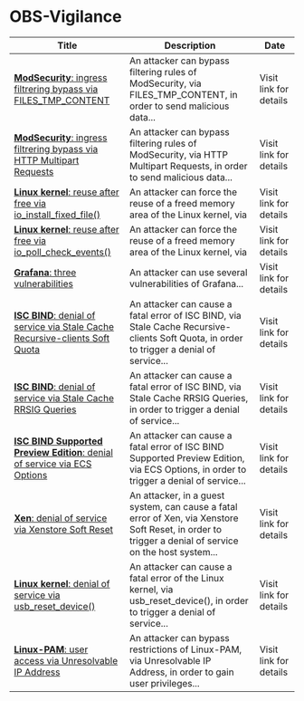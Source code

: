 

# OBS-Vigilance

 |Title|Description|Date|
 |---|---|---|
 |[<a href="https://vigilance.fr/vulnerability/ModSecurity-ingress-filtrering-bypass-via-FILES-TMP-CONTENT-40368" class="noirorange"><b>ModSecurity</b>: ingress filtrering bypass via FILES_TMP_CONTENT</a>](https://vigilance.fr/vulnerability/ModSecurity-ingress-filtrering-bypass-via-FILES-TMP-CONTENT-40368)|An attacker can bypass filtering rules of ModSecurity, via FILES_TMP_CONTENT, in order to send malicious data...|Visit link for details|
 |[<a href="https://vigilance.fr/vulnerability/ModSecurity-ingress-filtrering-bypass-via-HTTP-Multipart-Requests-40367" class="noirorange"><b>ModSecurity</b>: ingress filtrering bypass via HTTP Multipart Requests</a>](https://vigilance.fr/vulnerability/ModSecurity-ingress-filtrering-bypass-via-HTTP-Multipart-Requests-40367)|An attacker can bypass filtering rules of ModSecurity, via HTTP Multipart Requests, in order to send malicious data...|Visit link for details|
 |[<a href="https://vigilance.fr/vulnerability/Linux-kernel-reuse-after-free-via-io-install-fixed-file-40366" class="noirorange"><b>Linux kernel</b>: reuse after free via io_install_fixed_file()</a>](https://vigilance.fr/vulnerability/Linux-kernel-reuse-after-free-via-io-install-fixed-file-40366)|An attacker can force the reuse of a freed memory area of the Linux kernel, via |Visit link for details|
 |[<a href="https://vigilance.fr/vulnerability/Linux-kernel-reuse-after-free-via-io-poll-check-events-40365" class="noirorange"><b>Linux kernel</b>: reuse after free via io_poll_check_events()</a>](https://vigilance.fr/vulnerability/Linux-kernel-reuse-after-free-via-io-poll-check-events-40365)|An attacker can force the reuse of a freed memory area of the Linux kernel, via |Visit link for details|
 |[<a href="https://vigilance.fr/vulnerability/Grafana-three-vulnerabilities-40364" class="noirorange"><b>Grafana</b>: three vulnerabilities</a>](https://vigilance.fr/vulnerability/Grafana-three-vulnerabilities-40364)|An attacker can use several vulnerabilities of Grafana...|Visit link for details|
 |[<a href="https://vigilance.fr/vulnerability/ISC-BIND-denial-of-service-via-Stale-Cache-Recursive-clients-Soft-Quota-40363" class="noirorange"><b>ISC BIND</b>: denial of service via Stale Cache Recursive-clients Soft Quota</a>](https://vigilance.fr/vulnerability/ISC-BIND-denial-of-service-via-Stale-Cache-Recursive-clients-Soft-Quota-40363)|An attacker can cause a fatal error of ISC BIND, via Stale Cache Recursive-clients Soft Quota, in order to trigger a denial of service...|Visit link for details|
 |[<a href="https://vigilance.fr/vulnerability/ISC-BIND-denial-of-service-via-Stale-Cache-RRSIG-Queries-40362" class="noirorange"><b>ISC BIND</b>: denial of service via Stale Cache RRSIG Queries</a>](https://vigilance.fr/vulnerability/ISC-BIND-denial-of-service-via-Stale-Cache-RRSIG-Queries-40362)|An attacker can cause a fatal error of ISC BIND, via Stale Cache RRSIG Queries, in order to trigger a denial of service...|Visit link for details|
 |[<a href="https://vigilance.fr/vulnerability/ISC-BIND-Supported-Preview-Edition-denial-of-service-via-ECS-Options-40361" class="noirorange"><b>ISC BIND Supported Preview Edition</b>: denial of service via ECS Options</a>](https://vigilance.fr/vulnerability/ISC-BIND-Supported-Preview-Edition-denial-of-service-via-ECS-Options-40361)|An attacker can cause a fatal error of ISC BIND Supported Preview Edition, via ECS Options, in order to trigger a denial of service...|Visit link for details|
 |[<a href="https://vigilance.fr/vulnerability/Xen-denial-of-service-via-Xenstore-Soft-Reset-40360" class="noirorange"><b>Xen</b>: denial of service via Xenstore Soft Reset</a>](https://vigilance.fr/vulnerability/Xen-denial-of-service-via-Xenstore-Soft-Reset-40360)|An attacker, in a guest system, can cause a fatal error of Xen, via Xenstore Soft Reset, in order to trigger a denial of service on the host system...|Visit link for details|
 |[<a href="https://vigilance.fr/vulnerability/Linux-kernel-denial-of-service-via-usb-reset-device-40359" class="noirorange"><b>Linux kernel</b>: denial of service via usb_reset_device()</a>](https://vigilance.fr/vulnerability/Linux-kernel-denial-of-service-via-usb-reset-device-40359)|An attacker can cause a fatal error of the Linux kernel, via usb_reset_device(), in order to trigger a denial of service...|Visit link for details|
 |[<a href="https://vigilance.fr/vulnerability/Linux-PAM-user-access-via-Unresolvable-IP-Address-40358" class="noirorange"><b>Linux-PAM</b>: user access via Unresolvable IP Address</a>](https://vigilance.fr/vulnerability/Linux-PAM-user-access-via-Unresolvable-IP-Address-40358)|An attacker can bypass restrictions of Linux-PAM, via Unresolvable IP Address, in order to gain user privileges...|Visit link for details|
 